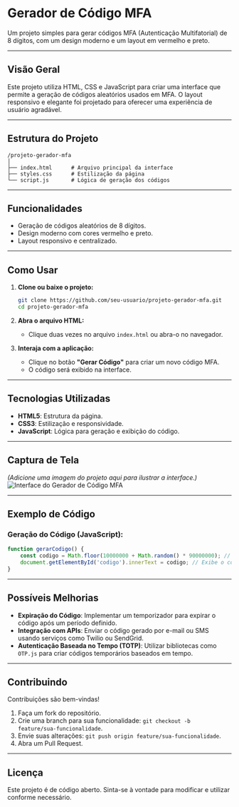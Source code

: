 
# **Gerador de Código MFA**

Um projeto simples para gerar códigos MFA (Autenticação Multifatorial) de 8 dígitos, com um design moderno e um layout em vermelho e preto.

---

## **Visão Geral**
Este projeto utiliza HTML, CSS e JavaScript para criar uma interface que permite a geração de códigos aleatórios usados em MFA. O layout responsivo e elegante foi projetado para oferecer uma experiência de usuário agradável.

---

## **Estrutura do Projeto**
```
/projeto-gerador-mfa
│
├── index.html      # Arquivo principal da interface
├── styles.css      # Estilização da página
└── script.js       # Lógica de geração dos códigos
```

---

## **Funcionalidades**
- Geração de códigos aleatórios de 8 dígitos.
- Design moderno com cores vermelho e preto.
- Layout responsivo e centralizado.

---

## **Como Usar**

1. **Clone ou baixe o projeto:**
   ```bash
   git clone https://github.com/seu-usuario/projeto-gerador-mfa.git
   cd projeto-gerador-mfa
   ```

2. **Abra o arquivo HTML:**
   - Clique duas vezes no arquivo `index.html` ou abra-o no navegador.

3. **Interaja com a aplicação:**
   - Clique no botão **"Gerar Código"** para criar um novo código MFA.
   - O código será exibido na interface.

---

## **Tecnologias Utilizadas**
- **HTML5**: Estrutura da página.
- **CSS3**: Estilização e responsividade.
- **JavaScript**: Lógica para geração e exibição do código.

---

## **Captura de Tela**
*(Adicione uma imagem do projeto aqui para ilustrar a interface.)*  
![Interface do Gerador de Código MFA](#)

---

## **Exemplo de Código**

### Geração do Código (JavaScript):
```javascript
function gerarCodigo() {
    const codigo = Math.floor(10000000 + Math.random() * 90000000); // Gera um número aleatório de 8 dígitos
    document.getElementById('codigo').innerText = codigo; // Exibe o código na página
}
```

---

## **Possíveis Melhorias**
- **Expiração do Código**: Implementar um temporizador para expirar o código após um período definido.
- **Integração com APIs**: Enviar o código gerado por e-mail ou SMS usando serviços como Twilio ou SendGrid.
- **Autenticação Baseada no Tempo (TOTP)**: Utilizar bibliotecas como `OTP.js` para criar códigos temporários baseados em tempo.

---

## **Contribuindo**
Contribuições são bem-vindas!  
1. Faça um fork do repositório.
2. Crie uma branch para sua funcionalidade: `git checkout -b feature/sua-funcionalidade`.
3. Envie suas alterações: `git push origin feature/sua-funcionalidade`.
4. Abra um Pull Request.

---

## **Licença**
Este projeto é de código aberto. Sinta-se à vontade para modificar e utilizar conforme necessário.
